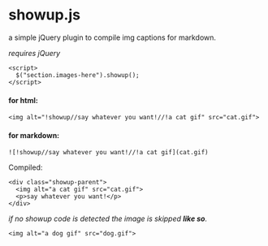 # showup.js
a simple jQuery plugin to compile img captions for markdown.

_requires jQuery_
```
<script>
  $("section.images-here").showup();
</script>
```

#### for html:

`<img alt="!showup//say whatever you want!//!a cat gif" src="cat.gif">`


#### for markdown:

`![!showup//say whatever you want!//!a cat gif](cat.gif)`

Compiled:

```
<div class="showup-parent">
  <img alt="a cat gif" src="cat.gif">
  <p>say whatever you want!</p>
</div>
```
_if no showup code is detected the image is skipped **like so**._
```
<img alt="a dog gif" src="dog.gif">
```

